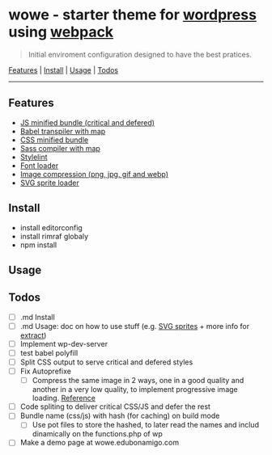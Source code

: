 # wowe - starter theme for [wordpress](https://webpack.js.org/) using [webpack](https://webpack.js.org/) 

> Initial enviroment configuration designed to have the best pratices.

<a href="#features">Features</a> | <a href="#install">Install</a> |  <a href="#usage">Usage</a> | <a href="#todos">Todos</a>

----

## Features
- <a href="#Features">JS minified bundle (critical and defered)</a>
- <a href="#Features">Babel transpiler with map</a>
- <a href="#Features">CSS minified bundle</a>
- <a href="#Features">Sass compiler with map</a>
- <a href="#Features">Stylelint</a>
- <a href="#Features">Font loader</a>
- <a href="#Features">Image compression (png, jpg, gif and webp)</a>
- <a href="#Features">SVG sprite loader</a>

## Install
- install editorconfig
- install rimraf globaly
- npm install

## Usage

## Todos
- [ ] .md Install
- [ ] .md Usage: doc on how to use stuff (e.g. [SVG sprites](https://css-tricks.com/svg-sprites-use-better-icon-fonts/) + more info for [extract](https://www.npmjs.com/package/svg-sprite-loader#extract-configuration))
- [ ] Implement wp-dev-server
- [ ] test babel polyfill
- [ ] Split CSS output to serve critical and defered styles
- [ ] Fix Autoprefixe
	-	[ ] Compress the same image in 2 ways, one in a good quality and another in a very low quality, to implement progressive image loading. [Reference](https://jmperezperez.com/medium-image-progressive-loading-placeholder/)
- [ ] Code spliting to deliver critical CSS/JS and defer the rest
- [ ] Bundle name (css/js) with hash (for caching) on build mode
	- [ ] Use pot files to store the hashed, to later read the names and includ dinamically on the functions.php of wp
- [ ] Make a demo page at wowe.edubonamigo.com
